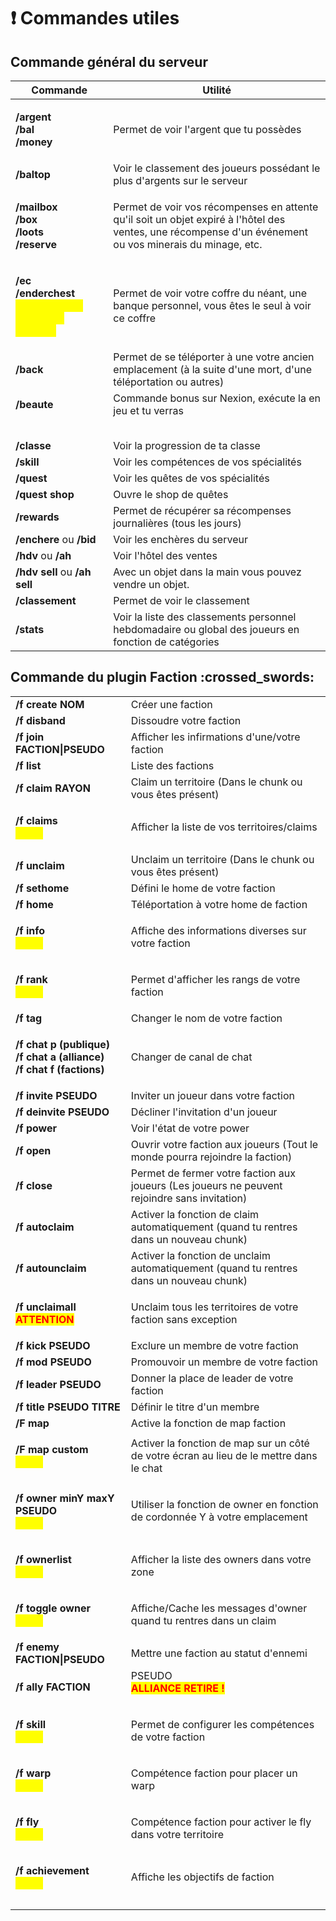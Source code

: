 # ❗ Commandes utiles

## Commande général du serveur

| Commande                                                                                                                                      | Utilité                                                                                                                                                  |
| --------------------------------------------------------------------------------------------------------------------------------------------- | -------------------------------------------------------------------------------------------------------------------------------------------------------- |
| <p><strong>/argent</strong><br><strong>/bal</strong><br><strong>/money</strong></p>                                                           | Permet de voir l'argent que tu possèdes                                                                                                                  |
| **/baltop**                                                                                                                                   | Voir le classement des joueurs possédant le plus d'argents sur le serveur                                                                                |
| <p><strong>/mailbox</strong><br><strong>/box</strong><br><strong>/loots</strong><br> <strong>/reserve</strong></p>                            | Permet de voir vos récompenses en attente qu'il soit un objet expiré à l'hôtel des ventes, une récompense d'un événement ou vos minerais du minage, etc. |
| <p><strong>/ec</strong><br><strong>/enderchest</strong><br><strong></strong><mark style="color:yellow;">UNIQUEMENT POUR LES GRADES</mark></p> | Permet de voir votre coffre du néant, une banque personnel, vous êtes le seul à voir ce coffre                                                           |
| **/back**                                                                                                                                     | Permet de se téléporter à une votre ancien emplacement (à la suite d'une mort, d'une téléportation ou autres)                                            |
| **/beaute**                                                                                                                                   | Commande bonus sur Nexion, exécute la en jeu et tu verras                                                                                                |
|                                                                                                                                               |                                                                                                                                                          |
|                                                                                                                                               |                                                                                                                                                          |
|                                                                                                                                               |                                                                                                                                                          |
|                                                                                                                                               |                                                                                                                                                          |
|                                                                                                                                               |                                                                                                                                                          |
| **/classe**                                                                                                                                   | Voir la progression de ta classe                                                                                                                         |
| **/skill**                                                                                                                                    | Voir les compétences de vos spécialités                                                                                                                  |
| **/quest**                                                                                                                                    | Voir les quêtes de vos spécialités                                                                                                                       |
| **/quest shop**                                                                                                                               | Ouvre le shop de quêtes                                                                                                                                  |
| **/rewards**                                                                                                                                  | Permet de récupérer sa récompenses journalières (tous les jours)                                                                                         |
| **/enchere** ou **/bid**                                                                                                                      | Voir les enchères du serveur                                                                                                                             |
| **/hdv** ou **/ah**                                                                                                                           | Voir l'hôtel des ventes                                                                                                                                  |
| **/hdv sell** ou **/ah sell**                                                                                                                 | Avec un objet dans la main vous pouvez vendre un objet.                                                                                                  |
| **/classement**                                                                                                                               | Permet de voir le classement                                                                                                                             |
| **/stats**                                                                                                                                    | Voir la liste des classements personnel hebdomadaire ou global des joueurs en fonction de catégories                                                     |

##

## Commande du plugin Faction :crossed\_swords:

|                                                                                                                                |                                                                                               |
| ------------------------------------------------------------------------------------------------------------------------------ | --------------------------------------------------------------------------------------------- |
| **/f create NOM**                                                                                                              | Créer une faction                                                                             |
| **/f disband**                                                                                                                 | Dissoudre votre faction                                                                       |
| **/f join FACTION\|PSEUDO**                                                                                                    | Afficher les infirmations d'une/votre faction                                                 |
| **/f list**                                                                                                                    | Liste des factions                                                                            |
| **/f claim RAYON**                                                                                                             | Claim un territoire (Dans le chunk ou vous êtes présent)                                      |
| <p><strong>/f claims</strong><br><strong></strong><mark style="color:yellow;"><strong>NEW!</strong></mark></p>                 | Afficher la liste de vos territoires/claims                                                   |
| **/f unclaim**                                                                                                                 | Unclaim un territoire (Dans le chunk ou vous êtes présent)                                    |
| **/f sethome**                                                                                                                 | Défini le home de votre faction                                                               |
| **/f home**                                                                                                                    | Téléportation à votre home de faction                                                         |
| <p><strong>/f info</strong><br><mark style="color:yellow;"><strong>NEW!</strong></mark></p>                                    | Affiche des informations diverses sur votre faction                                           |
| <p><strong>/f rank</strong><br><mark style="color:yellow;"><strong>NEW!</strong></mark></p>                                    | Permet d'afficher les rangs de votre faction                                                  |
| **/f tag**                                                                                                                     | Changer le nom de votre faction                                                               |
| <p><strong>/f chat p (publique)</strong><br><strong>/f chat a (alliance)</strong><br><strong>/f chat f (factions)</strong></p> | Changer de canal de chat                                                                      |
| **/f invite PSEUDO**                                                                                                           | Inviter un joueur dans votre faction                                                          |
| **/f deinvite PSEUDO**                                                                                                         | Décliner l'invitation d'un joueur                                                             |
| **/f power**                                                                                                                   | Voir l'état de votre power                                                                    |
| **/f open**                                                                                                                    | Ouvrir votre faction aux joueurs (Tout le monde pourra rejoindre la faction)                  |
| **/f close**                                                                                                                   | Permet de fermer votre faction aux joueurs (Les joueurs ne peuvent rejoindre sans invitation) |
| **/f autoclaim**                                                                                                               | Activer la fonction de claim automatiquement (quand tu rentres dans un nouveau chunk)         |
| **/f autounclaim**                                                                                                             | Activer la fonction de unclaim automatiquement (quand tu rentres dans un nouveau chunk)       |
| <p><strong>/f unclaimall</strong><br><strong></strong><mark style="color:red;"><strong>ATTENTION</strong></mark></p>           | Unclaim tous les territoires de votre faction sans exception                                  |
| **/f kick PSEUDO**                                                                                                             | Exclure un membre de votre faction                                                            |
| **/f mod PSEUDO**                                                                                                              | Promouvoir un membre de votre faction                                                         |
| **/f leader PSEUDO**                                                                                                           | Donner la place de leader de votre faction                                                    |
| **/f title PSEUDO TITRE**                                                                                                      | Définir le titre d'un membre                                                                  |
| **/F map**                                                                                                                     | Active la fonction de map faction                                                             |
| <p><strong>/F map custom</strong><br><mark style="color:yellow;"><strong>NEW!</strong></mark></p>                              | Activer la fonction de map sur un côté de votre écran au lieu de le mettre dans le chat       |
| <p><strong>/f owner minY maxY PSEUDO</strong><br><strong></strong><mark style="color:yellow;"><strong>NEW!</strong></mark></p> | Utiliser la fonction de owner en fonction de cordonnée Y à votre emplacement                  |
| <p><strong>/f ownerlist</strong><br><mark style="color:yellow;"><strong>NEW!</strong></mark></p>                               | Afficher la liste des owners dans votre zone                                                  |
| <p><strong>/f toggle owner</strong><br><mark style="color:yellow;"><strong>NEW!</strong></mark></p>                            | Affiche/Cache les messages d'owner quand tu rentres dans un claim                             |
| **/f enemy FACTION\|PSEUDO**                                                                                                   | Mettre une faction au statut d'ennemi                                                         |
| <p><strong>/f ally FACTION|PSEUDO</strong><br><mark style="color:red;"><strong>ALLIANCE RETIRE !</strong></mark></p>           |                                                                                               |
| <p><strong>/f skill</strong><br><mark style="color:yellow;"><strong>NEW!</strong></mark></p>                                   | Permet de configurer les compétences de votre faction                                         |
| <p><strong>/f warp</strong><br><mark style="color:yellow;"><strong>NEW!</strong></mark></p>                                    | Compétence faction pour placer un warp                                                        |
| <p><strong>/f fly</strong><br><mark style="color:yellow;"><strong>NEW!</strong></mark></p>                                     | Compétence faction pour activer le fly dans votre territoire                                  |
| <p><strong>/f achievement</strong><br><mark style="color:yellow;"><strong>NEW!</strong></mark></p>                             | Affiche les objectifs de faction                                                              |
|                                                                                                                                |                                                                                               |
|                                                                                                                                |                                                                                               |
